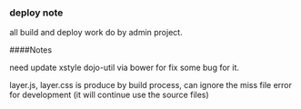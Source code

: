 ### deploy note

all build and deploy work do by admin project.

####Notes
   
   need update xstyle dojo-util via bower for fix some bug for it.
   
   layer.js, layer.css is produce by build process, can ignore the miss file error for development (it will continue use the source files)
   

